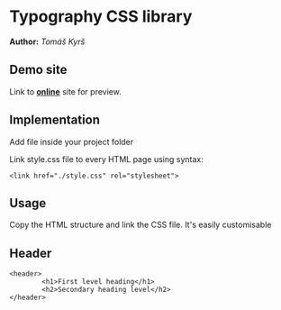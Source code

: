 # Typography CSS library
**Author:** *Tomáš Kyrš*
## Demo site
Link to **[online](https://drobnostav.online/)** site for preview.
## Implementation

Add file inside your project folder

Link style.css file to every HTML page using syntax:
```
<link href="./style.css" rel="stylesheet">
```   
## Usage     

Copy the HTML structure and link the CSS file. It's easily customisable

## Header
```
<header>
        <h1>First level heading</h1>
        <h2>Secondary heading level</h2>
</header>
```
